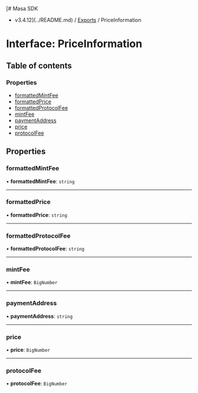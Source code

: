 [# Masa SDK
 - v3.4.12](../README.md) / [Exports](../modules.md) / PriceInformation

# Interface: PriceInformation

## Table of contents

### Properties

- [formattedMintFee](PriceInformation.md#formattedmintfee)
- [formattedPrice](PriceInformation.md#formattedprice)
- [formattedProtocolFee](PriceInformation.md#formattedprotocolfee)
- [mintFee](PriceInformation.md#mintfee)
- [paymentAddress](PriceInformation.md#paymentaddress)
- [price](PriceInformation.md#price)
- [protocolFee](PriceInformation.md#protocolfee)

## Properties

### formattedMintFee

• **formattedMintFee**: `string`

___

### formattedPrice

• **formattedPrice**: `string`

___

### formattedProtocolFee

• **formattedProtocolFee**: `string`

___

### mintFee

• **mintFee**: `BigNumber`

___

### paymentAddress

• **paymentAddress**: `string`

___

### price

• **price**: `BigNumber`

___

### protocolFee

• **protocolFee**: `BigNumber`

